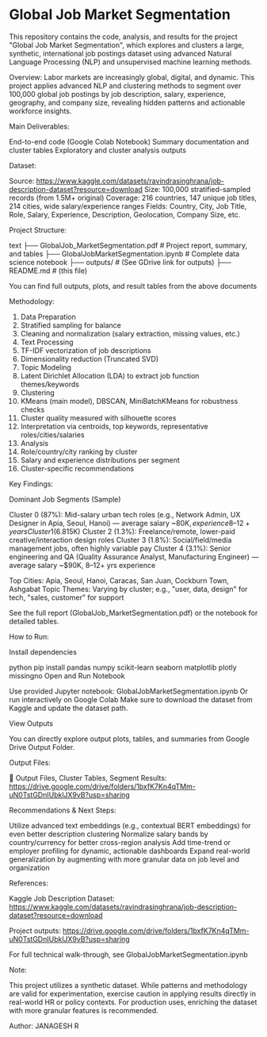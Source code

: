 # Global Job Market Segmentation

This repository contains the code, analysis, and results for the project "Global Job Market Segmentation", which explores and clusters a large, synthetic, international job postings dataset using advanced Natural Language Processing (NLP) and unsupervised machine learning methods.

Overview:
Labor markets are increasingly global, digital, and dynamic. This project applies advanced NLP and clustering methods to segment over 100,000 global job postings by job description, salary, experience, geography, and company size, revealing hidden patterns and actionable workforce insights.

Main Deliverables:

End-to-end code (Google Colab Notebook)
Summary documentation and cluster tables
Exploratory and cluster analysis outputs

Dataset:

Source: https://www.kaggle.com/datasets/ravindrasinghrana/job-description-dataset?resource=download
Size: 100,000 stratified-sampled records (from 1.5M+ original)
Coverage: 216 countries, 147 unique job titles, 214 cities, wide salary/experience ranges
Fields: Country, City, Job Title, Role, Salary, Experience, Description, Geolocation, Company Size, etc.

Project Structure:

text
├── GlobalJob_MarketSegmentation.pdf    # Project report, summary, and tables
├── GlobalJobMarketSegmentation.ipynb    # Complete data science notebook
├── outputs/                             # (See GDrive link for outputs)
├── README.md                            # (this file)

You can find full outputs, plots, and result tables from the above documents

Methodology:

1. Data Preparation
2. Stratified sampling for balance
3. Cleaning and normalization (salary extraction, missing values, etc.)
4. Text Processing
5. TF-IDF vectorization of job descriptions
6. Dimensionality reduction (Truncated SVD)
7. Topic Modeling
8. Latent Dirichlet Allocation (LDA) to extract job function themes/keywords
9. Clustering
10. KMeans (main model), DBSCAN, MiniBatchKMeans for robustness checks
11. Cluster quality measured with silhouette scores
12. Interpretation via centroids, top keywords, representative roles/cities/salaries
13. Analysis
14. Role/country/city ranking by cluster
15. Salary and experience distributions per segment
16. Cluster-specific recommendations

Key Findings:

Dominant Job Segments (Sample)

Cluster 0 (87%): Mid-salary urban tech roles (e.g., Network Admin, UX Designer in Apia, Seoul, Hanoi) — average salary ~$80K, experience 8–12+ years
Cluster 1 (6.8%): Entry-level support/HR for smaller companies (Customer Success, Sales) — lower salary (<$15K)
Cluster 2 (1.3%): Freelance/remote, lower-paid creative/interaction design roles
Cluster 3 (1.8%): Social/field/media management jobs, often highly variable pay
Cluster 4 (3.1%): Senior engineering and QA (Quality Assurance Analyst, Manufacturing Engineer) — average salary ~$90K, 8–12+ yrs experience

Top Cities: Apia, Seoul, Hanoi, Caracas, San Juan, Cockburn Town, Ashgabat
Topic Themes: Varying by cluster; e.g., "user, data, design" for tech, "sales, customer" for support

See the full report (GlobalJob_MarketSegmentation.pdf) or the notebook for detailed tables.

How to Run:

Install dependencies

python
pip install pandas numpy scikit-learn seaborn matplotlib plotly missingno
Open and Run Notebook

Use provided Jupyter notebook: GlobalJobMarketSegmentation.ipynb
Or run interactively on Google Colab
Make sure to download the dataset from Kaggle and update the dataset path.

View Outputs

You can directly explore output plots, tables, and summaries from Google Drive Output Folder.

Output Files:

📂 Output Files, Cluster Tables, Segment Results: https://drive.google.com/drive/folders/1bxfK7Kn4qTMm-uN0TstGDnIUbklJX9vB?usp=sharing

Recommendations & Next Steps:

Utilize advanced text embeddings (e.g., contextual BERT embeddings) for even better description clustering
Normalize salary bands by country/currency for better cross-region analysis
Add time-trend or employer profiling for dynamic, actionable dashboards
Expand real-world generalization by augmenting with more granular data on job level and organization

References:

Kaggle Job Description Dataset: https://www.kaggle.com/datasets/ravindrasinghrana/job-description-dataset?resource=download

Project outputs: https://drive.google.com/drive/folders/1bxfK7Kn4qTMm-uN0TstGDnIUbklJX9vB?usp=sharing

For full technical walk-through, see GlobalJobMarketSegmentation.ipynb

Note:

This project utilizes a synthetic dataset. While patterns and methodology are valid for experimentation, exercise caution in applying results directly in real-world HR or policy contexts. For production uses, enriching the dataset with more granular features is recommended.

Author: JANAGESH R
